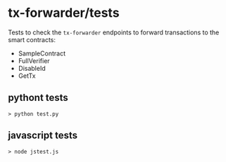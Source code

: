 # tx-forwarder/tests
Tests to check the `tx-forwarder` endpoints to forward transactions to the smart contracts:
- SampleContract
- FullVerifier
- DisableId
- GetTx

## pythont tests
```
> python test.py
```

## javascript tests
```
> node jstest.js
```

